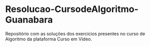 # Resolucao-CursodeAlgoritmo-Guanabara
Repositório com as soluções dos exercícios presentes no curso de Algoritmo da plataforma Curso em Video.
